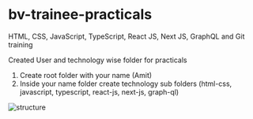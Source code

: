 # bv-trainee-practicals
HTML, CSS, JavaScript, TypeScript, React JS, Next JS, GraphQL and Git training

Created User and technology wise folder for practicals
 
 1. Create root folder with your name (Amit)
 2. Inside your name folder create technology sub folders (html-css, javascript, typescript, react-js, next-js, graph-ql)

![structure](https://user-images.githubusercontent.com/61151718/210787583-aab4bc17-e338-4135-bb11-7c67a017efc1.png)


